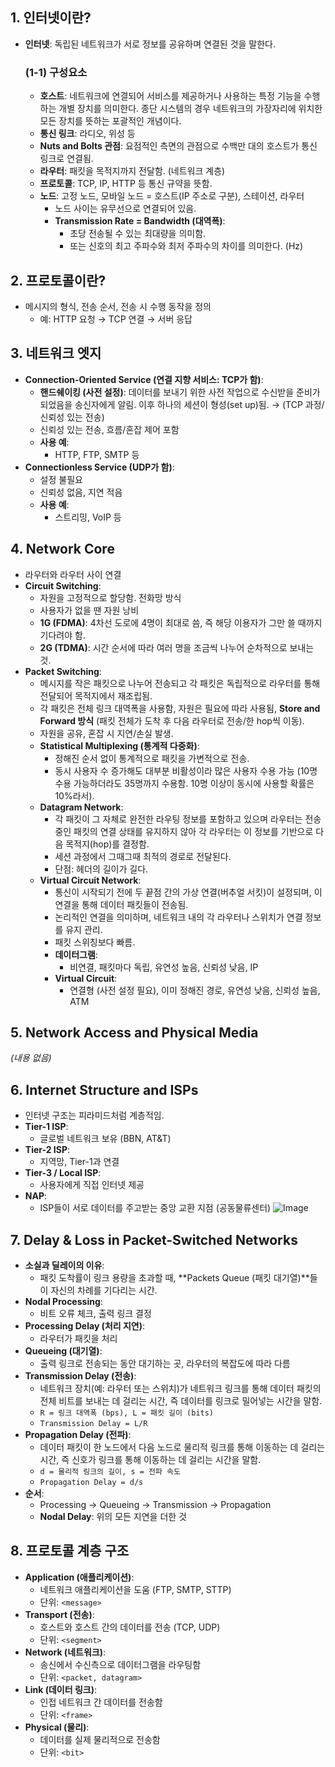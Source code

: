 ## 1. 인터넷이란?
- **인터넷**: 독립된 네트워크가 서로 정보를 공유하며 연결된 것을 말한다.
  ### (1-1) 구성요소
  - **호스트**: 네트워크에 연결되어 서비스를 제공하거나 사용하는 특정 기능을 수행하는 개별 장치를 의미한다. 종단 시스템의 경우 네트워크의 가장자리에 위치한 모든 장치를 뜻하는 포괄적인 개념이다.
  - **통신 링크**: 라디오, 위성 등
  - **Nuts and Bolts 관점**: 요점적인 측면의 관점으로 수백만 대의 호스트가 통신 링크로 연결됨.
  - **라우터**: 패킷을 목적지까지 전달함. (네트워크 계층)
  - **프로토콜**: TCP, IP, HTTP 등 통신 규약을 뜻함.
  - **노드**: 고정 노드, 모바일 노드 = 호스트(IP 주소로 구분), 스테이션, 라우터
    - 노드 사이는 유무선으로 연결되어 있음.
    - **Transmission Rate = Bandwidth (대역폭)**:
      - 초당 전송될 수 있는 최대량을 의미함.
      - 또는 신호의 최고 주파수와 최저 주파수의 차이를 의미한다. (Hz)

## 2. 프로토콜이란?
- 메시지의 형식, 전송 순서, 전송 시 수행 동작을 정의
  - 예: HTTP 요청 → TCP 연결 → 서버 응답

## 3. 네트워크 엣지
- **Connection-Oriented Service (연결 지향 서비스: TCP가 함)**:
  - **핸드쉐이킹 (사전 설정)**: 데이터를 보내기 위한 사전 작업으로 수신받을 준비가 되었음을 송신자에게 알림. 이후 하나의 세션이 형성(set up)됨. <One Connection> → (TCP 과정/신뢰성 있는 전송)
  - 신뢰성 있는 전송, 흐름/혼잡 제어 포함
  - **사용 예**:
    - HTTP, FTP, SMTP 등
- **Connectionless Service (UDP가 함)**:
  - 설정 불필요
  - 신뢰성 없음, 지연 적음
  - **사용 예**:
    - 스트리밍, VoIP 등

## 4. Network Core
- 라우터와 라우터 사이 연결
- **Circuit Switching**:
  - 자원을 고정적으로 할당함. 전화망 방식
  - 사용자가 없을 땐 자원 낭비
  - **1G (FDMA)**: 4차선 도로에 4명이 최대로 씀, 즉 해당 이용자가 그만 쓸 때까지 기다려야 함.
  - **2G (TDMA)**: 시간 순서에 따라 여러 명을 조금씩 나누어 순차적으로 보내는 것.
- **Packet Switching**:
  - 메시지를 작은 패킷으로 나누어 전송되고 각 패킷은 독립적으로 라우터를 통해 전달되어 목적지에서 재조립됨.
  - 각 패킷은 전체 링크 대역폭을 사용함, 자원은 필요에 따라 사용됨, **Store and Forward 방식** (패킷 전체가 도착 후 다음 라우터로 전송/한 hop씩 이동).
  - 자원을 공유, 혼잡 시 지연/손실 발생.
  - **Statistical Multiplexing (통계적 다중화)**:
    - 정해진 순서 없이 통계적으로 패킷을 가변적으로 전송.
    - 동시 사용자 수 증가해도 대부분 비활성이라 많은 사용자 수용 가능 (10명 수용 가능하더라도 35명까지 수용함. 10명 이상이 동시에 사용할 확률은 10%라서).
  - **Datagram Network**:
    - 각 패킷이 그 자체로 완전한 라우팅 정보를 포함하고 있으며 라우터는 전송 중인 패킷의 연결 상태를 유지하지 않아 각 라우터는 이 정보를 기반으로 다음 목적지(hop)를 결정함.
    - 세션 과정에서 그때그때 최적의 경로로 전달된다.
    - 단점: 헤더의 길이가 길다.
  - **Virtual Circuit Network**:
    - 통신이 시작되기 전에 두 끝점 간의 가상 연결(버추얼 서킷)이 설정되며, 이 연결을 통해 데이터 패킷들이 전송됨.
    - 논리적인 연결을 의미하며, 네트워크 내의 각 라우터나 스위치가 연결 정보를 유지 관리.
    - 패킷 스위칭보다 빠름.
    - **데이터그램**:
      - 비연결, 패킷마다 독립, 유연성 높음, 신뢰성 낮음, IP
    - **Virtual Circuit**:
      - 연결형 (사전 설정 필요), 이미 정해진 경로, 유연성 낮음, 신뢰성 높음, ATM

## 5. Network Access and Physical Media
*(내용 없음)*

## 6. Internet Structure and ISPs
- 인터넷 구조는 피라미드처럼 계층적임.
- **Tier-1 ISP**:
  - 글로벌 네트워크 보유 (BBN, AT&T)
- **Tier-2 ISP**:
  - 지역망, Tier-1과 연결
- **Tier-3 / Local ISP**:
  - 사용자에게 직접 인터넷 제공
- **NAP**:
  - ISP들이 서로 데이터를 주고받는 중앙 교환 지점 (공동물류센터)
![Image](https://github.com/user-attachments/assets/c143bded-a099-4dfa-8b07-e262c24a919d)

## 7. Delay & Loss in Packet-Switched Networks
- **소실과 딜레이의 이유**:
  - 패킷 도착률이 링크 용량을 초과할 때, **Packets Queue (패킷 대기열)**들이 자신의 차례를 기다리는 시간.
- **Nodal Processing**:
  - 비트 오류 체크, 출력 링크 결정
- **Processing Delay (처리 지연)**:
  - 라우터가 패킷을 처리
- **Queueing (대기열)**:
  - 출력 링크로 전송되는 동안 대기하는 곳, 라우터의 복잡도에 따라 다름
- **Transmission Delay (전송)**:
  - 네트워크 장치(예: 라우터 또는 스위치)가 네트워크 링크를 통해 데이터 패킷의 전체 비트를 보내는 데 걸리는 시간, 즉 데이터를 링크로 밀어넣는 시간을 말함.
  - `R = 링크 대역폭 (bps), L = 패킷 길이 (bits)`
  - `Transmission Delay = L/R`
- **Propagation Delay (전파)**:
  - 데이터 패킷이 한 노드에서 다음 노드로 물리적 링크를 통해 이동하는 데 걸리는 시간, 즉 신호가 링크를 통해 이동하는 데 걸리는 시간을 말함.
  - `d = 물리적 링크의 길이, s = 전파 속도`
  - `Propagation Delay = d/s`
- **순서**:
  - Processing → Queueing → Transmission → Propagation
  - **Nodal Delay**: 위의 모든 지연을 더한 것

## 8. 프로토콜 계층 구조
- **Application (애플리케이션)**:
  - 네트워크 애플리케이션을 도움 (FTP, SMTP, STTP)
  - 단위: `<message>`
- **Transport (전송)**:
  - 호스트와 호스트 간의 데이터를 전송 (TCP, UDP)
  - 단위: `<segment>`
- **Network (네트워크)**:
  - 송신에서 수신측으로 데이터그램을 라우팅함
  - 단위: `<packet, datagram>`
- **Link (데이터 링크)**:
  - 인접 네트워크 간 데이터를 전송함
  - 단위: `<frame>`
- **Physical (물리)**:
  - 데이터를 실제 물리적으로 전송함
  - 단위: `<bit>`
